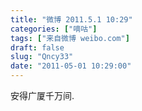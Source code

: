 ```yaml
---
title: "微博 2011.5.1 10:29"
categories: ["嘀咕"]
tags: ["来自微博 weibo.com"]
draft: false
slug: "Qncy33"
date: "2011-05-01 10:29:00"
---
```


<p>安得广厦千万间. ​​​​</p>
